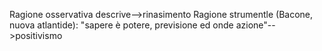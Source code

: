 Ragione osservativa descrive-->rinasimento
Ragione strumentle (Bacone, nuova atlantide): "sapere è potere, previsione ed onde azione"-->positivismo